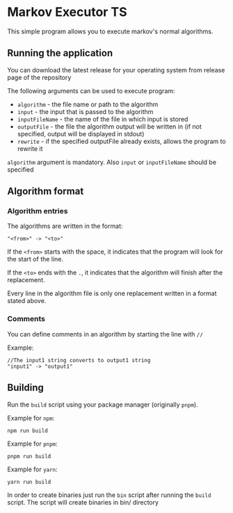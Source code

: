 # Markov Executor TS

This simple program allows you to execute markov's normal algorithms.

## Running the application

You can download the latest release for your operating system from release page of the repository


The following arguments can be used to execute program:
- `algorithm` - the file name or path to the algorithm
- `input` - the input that is passed to the algorithm
- `inputFileName` - the name of the file in which input is stored
- `outputFile` - the file the algorithm output will be written in (if not specified, output will be displayed in stdout)
- `rewrite` - if the specified outputFile already exists, allows the program to rewrite it

`algorithm` argument is mandatory. Also `input` or `inputFileName` should be specified

## Algorithm format

### Algorithm entries

The algorithms are written in the format:
```
"<from>" -> "<to>"
```

If the `<from>` starts with the space, it indicates that the program will look for the start of the line.

If the `<to>` ends with the `.`, it indicates that the algorithm will finish after the replacement.

Every line in the algorithm file is only one replacement written in a format stated above.

### Comments

You can define comments in an algorithm by starting the line with `//`

Example:

```
//The input1 string converts to output1 string
"input1" -> "output1"
```

## Building

Run the `build` script using your package manager (originally `pnpm`).

Example for `npm`:
```
npm run build
```

Example for `pnpm`:
```
pnpm run build
```

Example for `yarn`:
```
yarn run build
```

In order to create binaries just run the `bin` script after running the	`build` script. The script will create binaries in bin/ directory
